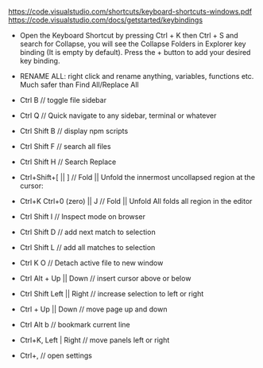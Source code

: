 https://code.visualstudio.com/shortcuts/keyboard-shortcuts-windows.pdf
https://code.visualstudio.com/docs/getstarted/keybindings

- Open the Keyboard Shortcut by pressing Ctrl + K then Ctrl + S and search for Collapse, you will see the Collapse Folders in Explorer key binding (It is empty by default). Press the + button to add your desired key binding.
- RENAME ALL: right click and rename anything, variables, functions etc. Much safer than Find All/Replace All
- Ctrl B // toggle file sidebar
- Ctrl Q // Quick navigate to any sidebar, terminal or whatever
- Ctrl Shift B // display npm scripts
- Ctrl Shift F // search all files
- Ctrl Shift H // Search Replace
- Ctrl+Shift+[ || ] // Fold || Unfold the innermost uncollapsed region at the cursor:
- Ctrl+K Ctrl+0 (zero) || J // Fold || Unfold All folds all region in the editor
- Ctrl Shift I // Inspect mode on browser
- Ctrl Shift D // add next match to selection
- Ctrl Shift L // add all matches to selection
- Ctrl K O // Detach active file to new window
- Ctrl Alt + Up || Down // insert cursor above or below
- Ctrl Shift Left || Right // increase selection to left or right

- Ctrl + Up || Down // move page up and down

- Ctrl Alt b // bookmark current line
- Ctrl+K, Left | Right // move panels left or right
- Ctrl+, // open settings